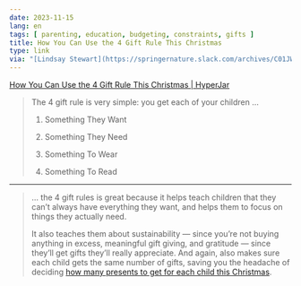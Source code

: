 ```yaml
---
date: 2023-11-15
lang: en
tags: [ parenting, education, budgeting, constraints, gifts ]
title: How You Can Use the 4 Gift Rule This Christmas
type: link
via: "[Lindsay Stewart](https://springernature.slack.com/archives/C01JW9A24AV/p1700040778765379)"
---
```


[How You Can Use the 4 Gift Rule This Christmas | HyperJar](https://hyperjar.com/blog/christmas-4-gift-rule-guide)

> The 4 gift rule is very simple: you get each of your children …
>
> 1. Something They Want
>
> 2. Something They Need
>
> 3. Something To Wear
>
> 4. Something To Read
> 

---

> … the 4 gift rules is great because it helps teach children that they can’t always have everything they want, and helps them to focus on things they actually need. 
>
> It also teaches them about sustainability — since you’re not buying anything in excess, meaningful gift giving, and gratitude — since they’ll get gifts they’ll really appreciate. And again, also makes sure each child gets the same number of gifts, saving you the headache of deciding [how many presents to get for each child this Christmas](https://hyperjar.com/blog/money-management-how-many-presents-do-you-get-your-child-for-christmas).
